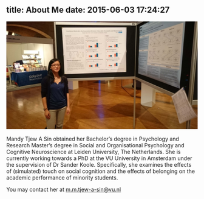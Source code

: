 title: About Me
date: 2015-06-03 17:24:27
---
![Mandy Tjew A Sin](mtas3.jpg)

Mandy Tjew A Sin obtained her Bachelor’s degree in Psychology and Research Master’s degree in Social and Organisational Psychology and Cognitive Neuroscience at Leiden University, The Netherlands. She is currently working towards a PhD at the VU University in Amsterdam under the supervision of Dr Sander Koole. Specifically, she examines the effects of (simulated) touch on social cognition and the effects of belonging on the academic performance of minority students.

You may contact her at [m.m.tjew-a-sin@vu.nl](mailto:m.m.tjew-a-sin@vu.nl)
